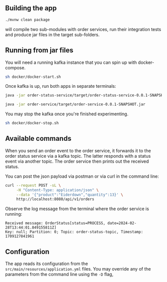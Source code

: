 ## Building the app

```bash
./mvnw clean package
```
will compile two sub-modules with order services, run their integration tests
and produce jar files in the target sub-folders.

## Running from jar files
You will need a running kafka instance that you can spin up with docker-compose.

```bash
sh docker/docker-start.sh
```

Once kafka is up, run both apps in separate terminals:

```bash
java -jar order-status-service/target/order-status-service-0.0.1-SNAPSHOT.jar
```

```bash
java -jar order-service/target/order-service-0.0.1-SNAPSHOT.jar
```

You may stop the kafka once you're finished experimenting.

```bash
sh docker/docker-stop.sh
```

## Available commands

When you send an order event to the order service, it forwards it to the order status service via a kafka topic.
The latter responds with a status event via another topic. The order service then prints out the received status.

You can post the json payload via postman or via curl in the command line:

```bash
curl --request POST -sL \
     -H "Content-Type: application/json" \
     --data '{"product":"Eiderdown","quantity":13}' \
     http://localhost:8080/api/v1/orders
```

Observe the log message from the terminal where the order service is running:

```text
Received message: OrderStatus[status=PROCESS, date=2024-02-28T13:44:01.849155811Z]
Key: null; Partition: 0; Topic: order-status-topic, Timestamp: 1709127841961
```

## Configuration

The app reads its configuration from the `src/main/resources/application.yml` files.
You may override any of the parameters from the command line using the `-D` flag,
